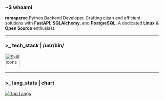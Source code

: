 ### ~$ whoami

**romaperec**
Python Backend Developer. Crafting clean and efficient solutions with **FastAPI**, **SQLAlchemy**, and **PostgreSQL**. A dedicated **Linux** & **Open Source** enthusiast.

---

### >_ tech_stack | /usr/bin/

<img src="https://skillicons.dev/icons?i=python,fastapi,vscode,postgres,docker,linux,arch,git" height="48" alt="Skill Icons" />

---

### >_ lang_stats | chart

[![Top Langs](https://github-readme-stats.vercel.app/api/top-langs/?username=romaperec&layout=compact&theme=catppuccin_macchiato)](https://github.com/anuraghazra/github-readme-stats)

